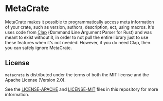 # MetaCrate

MetaCrate makes it possible to programmatically access meta information of your crate, such as version, authors, description, ect, using macros. It's uses code from [Clap](https://github.com/clap-rs/clap) (**C**ommand **L**ine **A**rgument **P**arser for Rust) and was meant to exist without it, in order to not pull the entire library just to use these features when it's not needed. However, if you do need Clap, then you can safely ignore MetaCrate.

## License

`metacrate` is distributed under the terms of both the MIT license and the Apache License (Version 2.0).

See the [LICENSE-APACHE](LICENSE-APACHE) and [LICENSE-MIT](LICENSE-MIT) files in this repository for more information.
